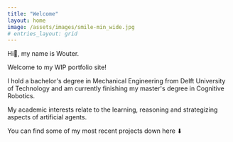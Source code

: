 ```yaml
---
title: "Welcome"
layout: home
image: /assets/images/smile-min_wide.jpg
# entries_layout: grid
---
```


Hi👋, my name is Wouter.

Welcome to my WIP portfolio site!


I hold a bachelor's degree in Mechanical Engineering from Delft University of Technology and am currently finishing my master's degree in Cognitive Robotics.

My academic interests relate to the learning, reasoning and strategizing aspects of artificial agents.

<!-- additionally I aspire to apply my robotics skills with realizing seamless smart prosthethic arms during my carreer-->

You can find some of my most recent projects down here ⬇
